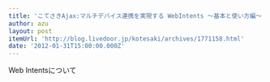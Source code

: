 ```yaml
---
title: 'こてさきAjax:マルチデバイス連携を実現する WebIntents ～基本と使い方編～ - livedoor Blog（ブログ）'
author: azu
layout: post
itemUrl: 'http://blog.livedoor.jp/kotesaki/archives/1771158.html'
date: '2012-01-31T15:00:00.000Z'
---
```

Web Intentsについて
